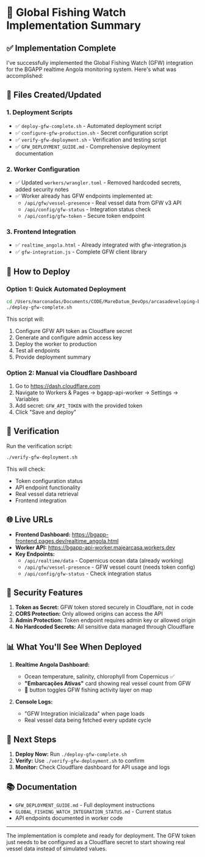 # 🎣 Global Fishing Watch Implementation Summary

## ✅ Implementation Complete

I've successfully implemented the Global Fishing Watch (GFW) integration for the BGAPP realtime Angola monitoring system. Here's what was accomplished:

## 📁 Files Created/Updated

### 1. **Deployment Scripts**
- ✅ `deploy-gfw-complete.sh` - Automated deployment script
- ✅ `configure-gfw-production.sh` - Secret configuration script  
- ✅ `verify-gfw-deployment.sh` - Verification and testing script
- ✅ `GFW_DEPLOYMENT_GUIDE.md` - Comprehensive deployment documentation

### 2. **Worker Configuration**
- ✅ Updated `workers/wrangler.toml` - Removed hardcoded secrets, added security notes
- ✅ Worker already has GFW endpoints implemented at:
  - `/api/gfw/vessel-presence` - Real vessel data from GFW v3 API
  - `/api/config/gfw-status` - Integration status check
  - `/api/config/gfw-token` - Secure token endpoint

### 3. **Frontend Integration**
- ✅ `realtime_angola.html` - Already integrated with gfw-integration.js
- ✅ `gfw-integration.js` - Complete GFW client library

## 🚀 How to Deploy

### Option 1: Quick Automated Deployment
```bash
cd /Users/marconadas/Documents/CODE/MareDatum_DevOps/arcasadeveloping-bgapp
./deploy-gfw-complete.sh
```

This script will:
1. Configure GFW API token as Cloudflare secret
2. Generate and configure admin access key
3. Deploy the worker to production
4. Test all endpoints
5. Provide deployment summary

### Option 2: Manual via Cloudflare Dashboard
1. Go to https://dash.cloudflare.com
2. Navigate to Workers & Pages → bgapp-api-worker → Settings → Variables
3. Add secret: `GFW_API_TOKEN` with the provided token
4. Click "Save and deploy"

## 🧪 Verification

Run the verification script:
```bash
./verify-gfw-deployment.sh
```

This will check:
- Token configuration status
- API endpoint functionality
- Real vessel data retrieval
- Frontend integration

## 🌐 Live URLs

- **Frontend Dashboard:** https://bgapp-frontend.pages.dev/realtime_angola.html
- **Worker API:** https://bgapp-api-worker.majearcasa.workers.dev
- **Key Endpoints:**
  - `/api/realtime/data` - Copernicus ocean data (already working)
  - `/api/gfw/vessel-presence` - GFW vessel count (needs token config)
  - `/api/config/gfw-status` - Check integration status

## 🔑 Security Features

1. **Token as Secret:** GFW token stored securely in Cloudflare, not in code
2. **CORS Protection:** Only allowed origins can access the API
3. **Admin Protection:** Token endpoint requires admin key or allowed origin
4. **No Hardcoded Secrets:** All sensitive data managed through Cloudflare

## 📊 What You'll See When Deployed

1. **Realtime Angola Dashboard:**
   - Ocean temperature, salinity, chlorophyll from Copernicus ✅
   - **"Embarcações Ativas"** card showing real vessel count from GFW
   - 🚢 button toggles GFW fishing activity layer on map

2. **Console Logs:**
   - "GFW Integration inicializada" when page loads
   - Real vessel data being fetched every update cycle

## 🎯 Next Steps

1. **Deploy Now:** Run `./deploy-gfw-complete.sh`
2. **Verify:** Use `./verify-gfw-deployment.sh` to confirm
3. **Monitor:** Check Cloudflare dashboard for API usage and logs

## 📚 Documentation

- `GFW_DEPLOYMENT_GUIDE.md` - Full deployment instructions
- `GLOBAL_FISHING_WATCH_INTEGRATION_STATUS.md` - Current status
- API endpoints documented in worker code

---

The implementation is complete and ready for deployment. The GFW token just needs to be configured as a Cloudflare secret to start showing real vessel data instead of simulated values.
